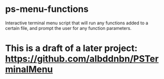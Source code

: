 # ps-menu-functions

Interactive terminal menu script that will run any functions added to a certain file, and prompt the user for any function parameters.

# This is a draft of a later project: https://github.com/albddnbn/PSTerminalMenu
